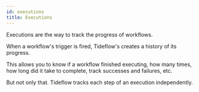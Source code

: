```yaml
---
id: executions
title: Executions
---
```


Executions are the way to track the progress of workflows.

When a workflow's trigger is fired, Tideflow's creates a history of its progress.

This allows you to know if a workflow finished executing, how many times, how
long did it take to complete, track successes and failures, etc.

But not only that. Tideflow tracks each step of an execution independently.